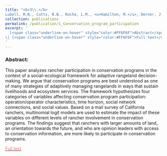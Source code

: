 ```yaml
---
title: "<b>3\\.</b> 
Lubell, M.N., Cutts, B.B., Roche, L.M., <u>Hamilton, M.</u>, Derner, J.D., Kachergis, E. and Tate, K.W. (2013). **Conservation program participation and adaptive rangeland decision-making.** Rangeland Ecology and Management 66(6):609-620"
collection: publications
permalink: /publication/1_Conservation_program_participation
excerpt: '
  [<span class="underline-on-hover" style="color:#FF6F6F">Abstract</span>](../publication/1_Conservation_program_participation)
\| [<span class="underline-on-hover" style="color:#FF6F6F">Full text</span>](http://www.bioone.org/doi/abs/10.2111/rem-d-13-00025.1)
'
---
```


### Abstract:
This paper analyzes rancher participation in conservation programs in the context of a social-ecological framework for adaptive rangeland decision-making. We argue that conservation programs are best understood as one of many strategies of adaptively managing rangelands in ways that sustain livelihoods and ecosystem services. The framework hypothesizes four categories of variables affecting conservation program participation: operation/operator characteristics, time horizon, social network connections, and social values. Based on a mail survey of California ranchers, multinomial logit models are used to estimate the impact of these variables on different levels of rancher involvement in conservation programs. The findings suggest that ranchers with larger amounts of land, an orientation towards the future, and who are opinion leaders with access to conservation information, are more likely to participate in conservation programs.

[<span class="underline-on-hover" style="color:#FF6F6F">Full text</span>](http://www.bioone.org/doi/abs/10.2111/rem-d-13-00025.1)

